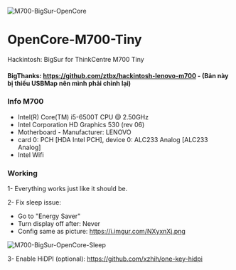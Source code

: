 

![M700-BigSur-OpenCore](https://i.imgur.com/25WzusQ.png "M700-BigSur-OpenCore")

# OpenCore-M700-Tiny
Hackintosh: BigSur for ThinkCentre M700 Tiny

#### BigThanks: https://github.com/ztbx/hackintosh-lenovo-m700 - (Bản này bị thiếu USBMap nên mình phải chỉnh lại)

### Info M700
* Intel(R) Core(TM) i5-6500T CPU @ 2.50GHz
* Intel Corporation HD Graphics 530 (rev 06)
* Motherboard - Manufacturer: LENOVO
* card 0: PCH [HDA Intel PCH], device 0: ALC233 Analog [ALC233 Analog]
* Intel Wifi

### Working
1- Everything works just like it should be.

2-  Fix sleep issue: 
* Go to "Energy Saver"
* Turn display off after: Never
* Config same as picture: https://i.imgur.com/NXyxnXj.png

![M700-BigSur-OpenCore-Sleep](https://i.imgur.com/NXyxnXj.png "M700-BigSur-OpenCore-Sleep")

3- Enable HiDPI (optional): https://github.com/xzhih/one-key-hidpi
